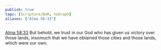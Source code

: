 ```yaml
---
publish: true
tags: [Scripture/BoM, noGraph]
aliases: ["Alma 58:33"]
---
```

[Alma 58:33](https://churchofjesuschrist.org/study/scriptures/bofm/alma/58?lang=eng&id=p33#p33) But behold, we trust in our God who has given us victory over those lands, insomuch that we have obtained those cities and those lands, which were our own.
